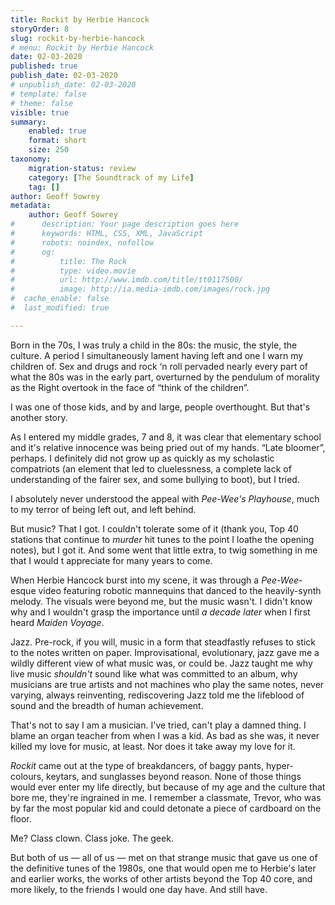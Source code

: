```yaml
---
title: Rockit by Herbie Hancock
storyOrder: 8
slug: rockit-by-herbie-hancock
# menu: Rockit by Herbie Hancock
date: 02-03-2020
published: true
publish_date: 02-03-2020
# unpublish_date: 02-03-2020
# template: false
# theme: false
visible: true
summary:
    enabled: true
    format: short
    size: 250
taxonomy:
    migration-status: review
    category: [The Soundtrack of my Life]
    tag: []
author: Geoff Sowrey
metadata:
    author: Geoff Sowrey
#      description: Your page description goes here
#      keywords: HTML, CSS, XML, JavaScript
#      robots: noindex, nofollow
#      og:
#          title: The Rock
#          type: video.movie
#          url: http://www.imdb.com/title/tt0117500/
#          image: http://ia.media-imdb.com/images/rock.jpg
#  cache_enable: false
#  last_modified: true

---
```


Born in the 70s, I was truly a child in the 80s: the music, the style, the culture. A period I simultaneously lament having left and one I warn my children of. Sex and drugs and rock ‘n roll pervaded nearly every part of what the 80s was in the early part, overturned by the pendulum of morality as the Right overtook in the face of “think of the children”.

I was one of those kids, and by and large, people overthought. But that's another story.

As I entered my middle grades, 7 and 8, it was clear that elementary school and it's relative innocence was being pried out of my hands. “Late bloomer”, perhaps. I definitely did not grow up as quickly as my scholastic compatriots (an element that led to cluelessness, a complete lack of understanding of the fairer sex, and some bullying to boot), but I tried.

I absolutely never understood the appeal with *Pee-Wee's Playhouse*, much to my terror of being left out, and left behind.

But music? That I got. I couldn't tolerate some of it (thank you, Top 40 stations that continue to *murder* hit tunes to the point I loathe the opening notes), but I got it. And some went that little extra, to twig something in me that I would t appreciate for many years to come.

When Herbie Hancock burst into my scene, it was through a *Pee-Wee*-esque video featuring robotic mannequins that danced to the heavily-synth melody. The visuals were beyond me, but the music wasn't. I didn't know why and I wouldn't grasp the importance until *a decade later* when I first heard *Maiden Voyage*.

Jazz. Pre-rock, if you will, music in a form that steadfastly refuses to stick to the notes written on paper. Improvisational, evolutionary, jazz gave me a wildly different view of what music was, or could be. Jazz taught me why live music *shouldn't* sound like what was committed to an album, why musicians are true artists and not machines who play the same notes, never varying, always reinventing, rediscovering Jazz told me the lifeblood of sound and the breadth of human achievement.

That's not to say I am a musician. I've tried, can't play a damned thing. I blame an organ teacher from when I was a kid. As bad as she was, it never killed my love for music, at least. Nor does it take away my love for it.

*Rockit* came out at the type of breakdancers, of baggy pants, hyper-colours, keytars, and sunglasses beyond reason. None of those things would ever enter my life directly, but because of my age and the culture that bore me, they're ingrained in me. I remember a classmate, Trevor, who was by far the most popular kid and could detonate a piece of cardboard on the floor.

Me? Class clown. Class joke. The geek.

But both of us — all of us — met on that strange music that gave us one of the definitive tunes of the 1980s, one that would open me to Herbie's later and earlier works, the works of other artists beyond the Top 40 core, and more likely, to the friends I would one day have. And still have.
